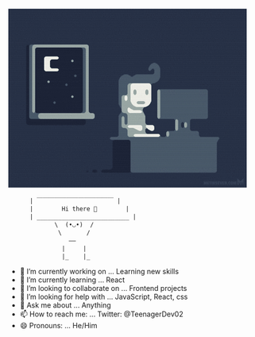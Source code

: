 [![](https://github.com/KacperFiga/KacperFiga/blob/main/code.gif)](#)

          | ￣￣￣￣￣￣￣￣￣￣￣￣￣ |                                 
          |        Hi there 👋        |                                
          | __________________________ |                               
                 \  (•◡•)  /                                             
                  \       /                                             
                     ——                                                
                   |     |                                              
                   |_    |_                                                     
           

 - 🔭 I’m currently working on ... Learning new skills
 - 🌱 I’m currently learning ... React
 - 👯 I’m looking to collaborate on ... Frontend projects
 - 🤔 I’m looking for help with ... JavaScript, React, css
 - 💬 Ask me about ... Anything
 - 📫 How to reach me: ... Twitter: @TeenagerDev02
 - 😄 Pronouns: ... He/Him
